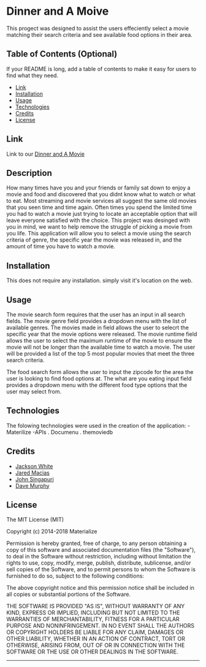 # Dinner and A Moive
This progect was designed to assist the users effeciently select a movie matching their search criteria and see available food options in their area. 

## Table of Contents (Optional)
If your README is long, add a table of contents to make it easy for users to find what they need.
- [Link](#link)
- [Installation](#installation)
- [Usage](#usage)
- [Technologies](#technologies)
- [Credits](#credits)
- [License](#license)
## Link

Link to our [Dinner and A Movie](https://murda02.github.io/project-1/)

## Description
How many times have you and your friends or family sat down to enjoy a movie and food and discovered that you didnt know what to watch or what to eat. Most streaming and movie services all suggest the same old movies that you seen time and time again. Often times you spend the limited time you had to watch a movie just trying to locate an acceptable option that will leave everyone satisfied with the choice. This project was desinged with you in mind, we want to help remove the struggle of picking a movie from you life. This application will allow you to select a movie using the search criteria of genre, the specific year the movie was released in, and the amount of time you have to watch a movie. 
## Installation
This does not require any installation. simply visit it's location on the web. 

## Usage
The movie search form requires that the user has an input in all search fields. The movie genre field provides a dropdown menu with the list of available genres. The movies made in field allows the user to selecrt the specific year that the movie options were released. The movie runtime field allows the user to select the maximum runtime of the movie to ensure the movie will not be longer than the available time to watch a movie. The user will be provided a list of the top 5 most popular movies that meet the three search criteria. 

The food search form allows the user to input the zipcode for the area the user is looking to find food options at. The what are you eating input field provides a dropdown menu with the different food type options that the user may select from. 

## Technologies
The folowing technologies were used in the creation of the application:
    - Materilize
    -APIs
        . Documenu
        . themoviedb
## Credits
- [Jackson White](https://github.com/JacksonWhite4725)
- [Jared Macias](https://github.com/mmjared)
- [John Singapuri](https://github.com/Jsingapuri)
- [Dave Murphy](https://github.com/murda02)


## License
The MIT License (MIT)

Copyright (c) 2014-2018 Materialize

Permission is hereby granted, free of charge, to any person obtaining a copy
of this software and associated documentation files (the "Software"), to deal
in the Software without restriction, including without limitation the rights
to use, copy, modify, merge, publish, distribute, sublicense, and/or sell
copies of the Software, and to permit persons to whom the Software is
furnished to do so, subject to the following conditions:

The above copyright notice and this permission notice shall be included in all
copies or substantial portions of the Software.

THE SOFTWARE IS PROVIDED "AS IS", WITHOUT WARRANTY OF ANY KIND, EXPRESS OR
IMPLIED, INCLUDING BUT NOT LIMITED TO THE WARRANTIES OF MERCHANTABILITY,
FITNESS FOR A PARTICULAR PURPOSE AND NONINFRINGEMENT. IN NO EVENT SHALL THE
AUTHORS OR COPYRIGHT HOLDERS BE LIABLE FOR ANY CLAIM, DAMAGES OR OTHER
LIABILITY, WHETHER IN AN ACTION OF CONTRACT, TORT OR OTHERWISE, ARISING FROM,
OUT OF OR IN CONNECTION WITH THE SOFTWARE OR THE USE OR OTHER DEALINGS IN THE
SOFTWARE.

---
